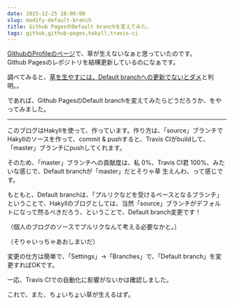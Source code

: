 ```yaml
---
date: 2015-12-25 18:00:00
slug: modify-default-branch
title: Github PagesのDefault branchを変えてみた。
tags: github,github-pages,hakyll,travis-ci
---
```


[GithubのProfileのページ](https://github.com/IMOKURI)で、草が生えないなぁと思っていたのです。  
Github Pagesのレポジトリを結構更新しているのになぁです。

調べてみると、[草を生やすには、Default branchへの更新でないとダメ](https://help.github.com/articles/why-are-my-contributions-not-showing-up-on-my-profile/#commits)と判明。。

であれば、Github PagesのDefault branchを変えてみたらどうだろうか、をやってみました。

<!--more-->

---

このブログはHakyllを使って、作っています。作り方は、「source」ブランチでHakyllのソースを作って、commit & pushすると、Travis CIがbuildして、「master」ブランチにpushしてくれます。

そのため、「master」ブランチへの貢献度は、私 0%、Travis CI君 100%、みたいな感じで、Default branchが「master」だとそりゃ草 生えんわ、って感じです。

もともと、Default branchは、「プルリクなどを受けるベースとなるブランチ」ということで、Hakyllのブログとしては、当然「source」ブランチがデフォルトになって然るべきだろう、ということで、Default branch変更です！

（個人のブログのソースでプルリクなんて考える必要なかと。）

（そりゃいっちゃあおしまいだ）



変更の仕方は簡単で、「Settings」→「Branches」で、「Default branch」を変更すればOKです。

一応、Travis CIでの自動化に影響がないかは確認しました。



これで、また、ちょいちょい草が生えるはず。

